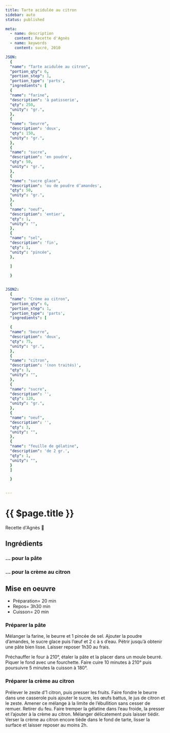 ```yaml
---
title: Tarte acidulée au citron
sidebar: auto
status: published

meta:
  - name: description
    content: Recette d'Agnès
  - name: keywords
    content: sucré, 2010

JSON:
  {
  "name": "Tarte acidulée au citron",
  "portion_qty": 6,
  "portion_step": 1,
  "portion_type": 'parts',
  "ingredients": [
  {
  "name": "farine",
  "description": 'à patisserie',
  "qty": 250,
  "unity": "gr.",
  },
  {
  "name": "beurre",
  "description": 'doux',
  "qty": 150,
  "unity": "gr.",
  },
  {
  "name": "sucre",
  "description": 'en poudre',
  "qty": 50,
  "unity": "gr.",
  },
  {
  "name": "sucre glace",
  "description": 'ou de poudre d’amandes',
  "qty": 50,
  "unity": "gr.",
  },
  {
  "name": "oeuf",
  "description": 'entier',
  "qty": 1,
  "unity": "",
  },
  {
  "name": "sel",
  "description": 'fin',
  "qty": 1,
  "unity": "pincée",
  },
  
  ]

  }


JSON2:
  {
  "name": "Crème au citron",
  "portion_qty": 6,
  "portion_step": 1,
  "portion_type": 'parts',
  "ingredients": [

  {
  "name": "beurre",
  "description": 'doux',
  "qty": 75,
  "unity": "gr.",
  },
  {
  "name": "citron",
  "description": '(non traités)',
  "qty": 3,
  "unity": "",
  },
  {
  "name": "sucre",
  "description": '',
  "qty": 120,
  "unity": "gr.",
  },
  {
  "name": "oeuf",
  "description": '',
  "qty": 3,
  "unity": "",
  },
  {
  "name": "feuille de gélatine",
  "description": 'de 2 gr.',
  "qty": 1,
  "unity": "",
  }
  ]

  }


---
```

# {{ $page.title }}

Recette d'Agnès :girl:

## Ingrédients

### ... pour la pâte

<recipePortion :recette="$page.frontmatter.JSON" />

### ... pour la crème au citron

<recipePortion :recette="$page.frontmatter.JSON2" />

## Mise en oeuvre

- Préparation= 20 min
- Repos= 3h30 min
- Cuisson= 20 min

### Préparer la pâte

Mélanger la farine, le beurre et 1 pincée de sel. Ajouter la poudre d’amandes, le sucre glace puis l’œuf et 2 c à s d’eau. Pétrir jusqu’à obtenir une pâte bien lisse. Laisser reposer 1h30 au frais.

Préchauffer le four à 210°, étaler la pâte et la placer dans un moule beurré. Piquer le fond avec une fourchette. Faire cuire 10 minutes à 210° puis poursuivre 5 minutes la cuisson à 180°.

### Préparer la crème au citron

Prélever le zeste d’1 citron, puis presser les fruits. Faire fondre le beurre dans une casserole puis ajouter le sucre, les œufs battus, le jus de citron et le zeste. Amener ce mélange à la limite de l’ébullition sans cesser de remuer. Retirer du feu. Faire tremper la gélatine dans l’eau froide, la presser et l’ajouter à la crème au citron. Mélanger délicatement puis laisser tiédir. Verser la crème au citron encore tiède dans le fond de tarte, lisser la surface et laisser reposer au moins 2h.

